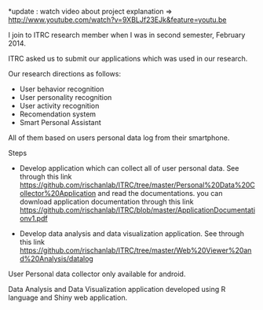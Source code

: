*update : watch video about project explanation => http://www.youtube.com/watch?v=9XBLJf23EJk&feature=youtu.be

I join to ITRC research member when I was in second semester, February 2014. 

ITRC asked us to submit our applications which was used in our research. 

Our research directions as follows:
- User behavior recognition
- User personality recognition
- User activity recognition
- Recomendation system 
- Smart Personal Assistant 

All of them based on users personal data log from their smartphone. 

Steps

- Develop application which can collect all of user personal data. 
See through this link https://github.com/rischanlab/ITRC/tree/master/Personal%20Data%20Collector%20Application and read the documentations.
you can download application documentation through this link https://github.com/rischanlab/ITRC/blob/master/ApplicationDocumentationv1.pdf

- Develop data analysis and data visualization application. 
See through this link https://github.com/rischanlab/ITRC/tree/master/Web%20Viewer%20and%20Analysis/datalog

User Personal data collector only available for android.

Data Analysis and Data Visualization application developed using R language and Shiny web application. 

